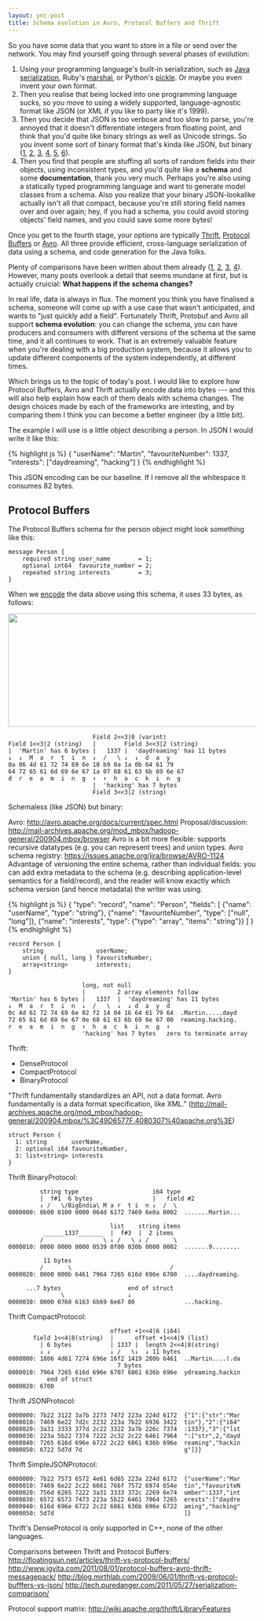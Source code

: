 ```yaml
---
layout: ync-post
title: Schema evolution in Avro, Protocol Buffers and Thrift
---
```


So you have some data that you want to store in a file or send over the network. You may find
yourself going through several phases of evolution:

1. Using your programming language's built-in serialization, such as
   [Java serialization](http://docs.oracle.com/javase/6/docs/platform/serialization/spec/serialTOC.html),
   Ruby's [marshal](http://www.ruby-doc.org/core-1.9.3/Marshal.html), or Python's
   [pickle](http://docs.python.org/3.3/library/pickle.html). Or maybe you even invent your own
   format.
2. Then you realise that being locked into one programming language sucks, so you move to using a
   widely supported, language-agnostic format like JSON (or XML if you like to party like it's
   1999).
3. Then you decide that JSON is too verbose and too slow to parse, you're annoyed that it doesn't
   differentiate integers from floating point, and think that you'd quite like binary strings as
   well as Unicode strings. So you invent some sort of binary format that's kinda like JSON, but
   binary ([1](http://msgpack.org/), [2](http://bsonspec.org/), [3](http://ubjson.org/),
   [4](http://bjson.org/),
   [5](http://kaijaeger.com/articles/introducing-bison-binary-interchange-standard.html),
   [6](https://github.com/voldemort/voldemort/wiki/Binary-JSON-Serialization)).
4. Then you find that people are stuffing all sorts of random fields into their objects, using
   inconsistent types, and you'd quite like a **schema** and some **documentation**, thank you very
   much. Perhaps you're also using a statically typed programming language and want to generate
   model classes from a schema. Also you realize that your binary JSON-lookalike actually isn't all
   that compact, because you're still storing field names over and over again; hey, if you had a
   schema, you could avoid storing objects' field names, and you could save some more bytes!

Once you get to the fourth stage, your options are typically [Thrift](http://thrift.apache.org/),
[Protocol Buffers](http://code.google.com/p/protobuf/) or [Avro](http://avro.apache.org/). All three
provide efficient, cross-language serialization of data using a schema, and code generation for the
Java folks.

Plenty of comparisons have been written about them already
([1](http://floatingsun.net/articles/thrift-vs-protocol-buffers/),
[2](http://www.igvita.com/2011/08/01/protocol-buffers-avro-thrift-messagepack/),
[3](http://blog.mirthlab.com/2009/06/01/thrift-vs-protocol-bufffers-vs-json/),
[4](http://tech.puredanger.com/2011/05/27/serialization-comparison/)).
However, many posts overlook a detail that seems mundane at first, but is actually cruicial: **What
happens if the schema changes?**

In real life, data is always in flux. The moment you think you have finalised a schema, someone will
come up with a use case that wasn't anticipated, and wants to "just quickly add a field".
Fortunately Thrift, Protobuf and Avro all support **schema evolution**: you can change the schema,
you can have producers and consumers with different versions of the schema at the same time, and it
all continues to work. That is an extremely valuable feature when you're dealing with a big
production system, because it allows you to update different components of the system independently,
at different times.

Which brings us to the topic of today's post. I would like to explore how Protocol Buffers, Avro and
Thrift actually encode data into bytes --- and this will also help explain how each of them deals
with schema changes. The design choices made by each of the frameworks are intesting, and by
comparing them I think you can become a better engineer (by a little bit).

The example I will use is a little object describing a person. In JSON I would write it like this:

{% highlight js %}
{
    "userName": "Martin",
    "favouriteNumber": 1337,
    "interests": ["daydreaming", "hacking"]
}
{% endhighlight %}

This JSON encoding can be our baseline. If I remove all the whitespace it consumes 82 bytes.


Protocol Buffers
----------------

The Protocol Buffers schema for the person object might look something like this:

    message Person {
        required string user_name        = 1;
        optional int64  favourite_number = 2;
        repeated string interests        = 3;
    }

When we [encode](https://developers.google.com/protocol-buffers/docs/encoding) the data above using
this schema, it uses 33 bytes, as follows:

<a href="/2012/12/protobuf.png"><img src="/2012/12/protobuf_small.png" width="550" height="230"/></a>

                            Field 2<<3|0 (varint)
    Field 1<<3|2 (string)   |        Field 3<<3|2 (string)
    |  'Martin' has 6 bytes |   1337 |  'daydreaming' has 11 bytes
    ↓  ↓  M  a  r  t  i  n  ↓  /   \ ↓  ↓  d  a  y
    0a 06 4d 61 72 74 69 6e 10 b9 0a 1a 0b 64 61 79
    64 72 65 61 6d 69 6e 67 1a 07 68 61 63 6b 69 6e 67
    d  r  e  a  m  i  n  g  ↑  ↑  h  a  c  k  i  n  g
                            |  'hacking' has 7 bytes
                            Field 3<<3|2 (string)


Schemaless (like JSON) but binary:

Avro: http://avro.apache.org/docs/current/spec.html
Proposal/discussion: http://mail-archives.apache.org/mod_mbox/hadoop-general/200904.mbox/browser
Avro is a bit more flexible: supports recursive datatypes (e.g. you can represent trees) and union
types.
Avro schema registry: https://issues.apache.org/jira/browse/AVRO-1124
Advantage of versioning the entire schema, rather than individual fields: you can add extra metadata
to the schema (e.g. describing application-level semantics for a field/record), and the reader will
know exactly which schema version (and hence metadata) the writer was using.

{% highlight js %}
{
    "type": "record",
    "name": "Person",
    "fields": [
        {"name": "userName",        "type": "string"},
        {"name": "favouriteNumber", "type": ["null", "long"]},
        {"name": "interests",       "type": {"type": "array", "items": "string"}}
    ]
}
{% endhighlight %}

    record Person {
        string               userName;
        union { null, long } favouriteNumber;
        array<string>        interests;
    }

                         long, not null
                         |         2 array elements follow
    'Martin' has 6 bytes |   1337  |  'daydreaming' has 11 bytes
    ↓  M  a  r  t  i  n  ↓  /   \  ↓  ↓ d  a  y  d
    0c 4d 61 72 74 69 6e 02 f2 14 04 16 64 61 79 64  .Martin.....dayd
    72 65 61 6d 69 6e 67 0e 68 61 63 6b 69 6e 67 00  reaming.hacking.
    r  e  a  m  i  n  g  ↑  h  a  c  k  i  n  g  ↑
                         'hacking' has 7 bytes   zero to terminate array


Thrift:

* DenseProtocol
* CompactProtocol
* BinaryProtocol

"Thrift fundamentally standardizes an API, not a data format. Avro fundamentally is a data format
specification, like XML."
(http://mail-archives.apache.org/mod_mbox/hadoop-general/200904.mbox/%3C49D6577F.4080307%40apache.org%3E)

    struct Person {
      1: string       userName,
      2: optional i64 favouriteNumber,
      3: list<string> interests
    }


Thrift BinaryProtocol:

             string type                     i64 type
             |  f#1  6 bytes                 |   field #2
             ↓ /   \/BigEndia\ M a r  t i  n ↓  /  \
    0000000: 0b00 0100 0000 064d 6172 7469 6e0a 0002  .......Martin...

                                 list    string items
              ______1337_______  |  f#3  |  2 items
             /                 \ ↓ /   \ ↓ /       \
    0000010: 0000 0000 0000 0539 0f00 030b 0000 0002  .......9........

              11 bytes
             /       \                            /
    0000020: 0000 000b 6461 7964 7265 616d 696e 6700  ....daydreaming.

         ...7 bytes                   end of struct
                   \                  ↓
    0000030: 0000 0768 6163 6b69 6e67 00              ...hacking.


Thrift CompactProtocol:

                                 offset +1<<4|6 (i64)
           field 1<<4|8(string)  |      offset +1<<4|9 (list)
             | 6 bytes           | 1337 |  length 2<<4|8(string)
             ↓ ↓                 ↓ /   \↓  ↓ 11 bytes
    0000000: 1806 4d61 7274 696e 16f2 1419 280b 6461  ..Martin....(.da
                                   7 bytes
    0000010: 7964 7265 616d 696e 6707 6861 636b 696e  ydreaming.hackin
               end of struct
    0000020: 6700


Thrift JSONProtocol:

    0000000: 7b22 3122 3a7b 2273 7472 223a 224d 6172  {"1":{"str":"Mar
    0000010: 7469 6e22 7d2c 2232 223a 7b22 6936 3422  tin"},"2":{"i64"
    0000020: 3a31 3333 377d 2c22 3322 3a7b 226c 7374  :1337},"3":{"lst
    0000030: 223a 5b22 7374 7222 2c32 2c22 6461 7964  ":["str",2,"dayd
    0000040: 7265 616d 696e 6722 2c22 6861 636b 696e  reaming","hackin
    0000050: 6722 5d7d 7d                             g"]}}

Thrift SimpleJSONProtocol:

    0000000: 7b22 7573 6572 4e61 6d65 223a 224d 6172  {"userName":"Mar
    0000010: 7469 6e22 2c22 6661 766f 7572 6974 654e  tin","favouriteN
    0000020: 756d 6265 7222 3a31 3333 372c 2269 6e74  umber":1337,"int
    0000030: 6572 6573 7473 223a 5b22 6461 7964 7265  erests":["daydre
    0000040: 616d 696e 6722 2c22 6861 636b 696e 6722  aming","hacking"
    0000050: 5d7d                                     ]}

Thrift's DenseProtocol is only supported in C++, none of the other languages.

Comparisons between Thrift and Protocol Buffers:
http://floatingsun.net/articles/thrift-vs-protocol-buffers/
http://www.igvita.com/2011/08/01/protocol-buffers-avro-thrift-messagepack/
http://blog.mirthlab.com/2009/06/01/thrift-vs-protocol-bufffers-vs-json/
http://tech.puredanger.com/2011/05/27/serialization-comparison/

Protocol support matrix:
http://wiki.apache.org/thrift/LibraryFeatures
